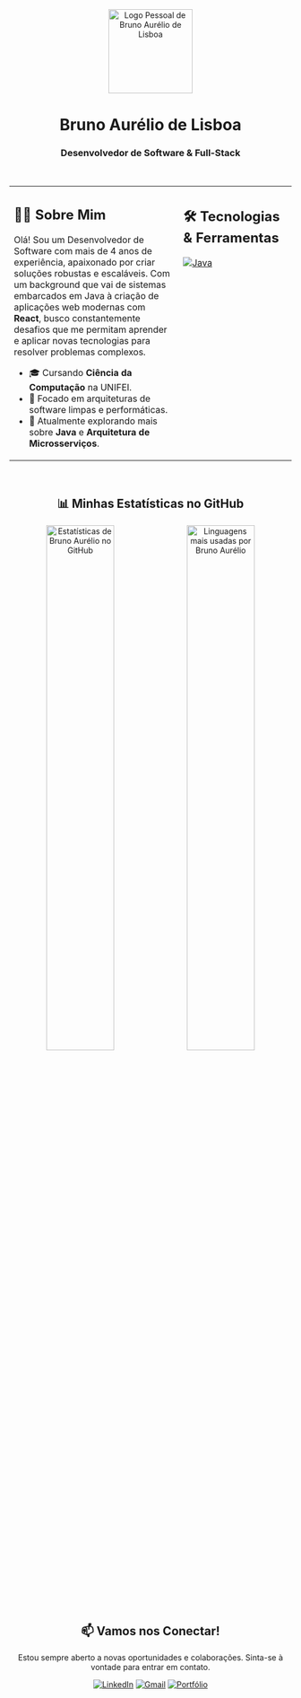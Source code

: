 <div align="center">
  <img src="https://i.imgur.com/gCCM51c.png" alt="Logo Pessoal de Bruno Aurélio de Lisboa" width="150">
  <h1>
    <b>Bruno Aurélio de Lisboa</b>
  </h1>
  <h3>
    Desenvolvedor de Software & Full-Stack
  </h3>
</div>

<br>

<table>
  <tr>
    <td valign="top" width="60%">
      <h2>👨‍💻 Sobre Mim</h2>
      <p>
        Olá! Sou um Desenvolvedor de Software com mais de 4 anos de experiência, apaixonado por criar soluções robustas e escaláveis. Com um background que vai de sistemas embarcados em Java à criação de aplicações web modernas com <strong>React</strong>, busco constantemente desafios que me permitam aprender e aplicar novas tecnologias para resolver problemas complexos.
      </p>
      <ul>
        <li>🎓 Cursando <strong>Ciência da Computação</strong> na UNIFEI.</li>
        <li>🔭 Focado em arquiteturas de software limpas e performáticas.</li>
        <li>🌱 Atualmente explorando mais sobre <strong>Java</strong> e <strong>Arquitetura de Microsserviços</strong>.</li>
      </ul>
    </td>
    <td valign="top" width="40%">
      <h2>🛠️ Tecnologias & Ferramentas</h2>
      <p align="left">
          <a href="https://react.dev/" target="_blank"><img src="https://img.shields.io/badge/Java-orange?style=flat&logo=openjdk&logoColor=black" alt="Java"></a>
      </p>
    </td>   
  </tr>
</table>

<br>

<div align="center">
  <h2>📊 Minhas Estatísticas no GitHub</h2>
  <img src="https://github-readme-stats.vercel.app/api?username=brunoaureliodelisboa&show_icons=true&theme=github_dark&include_all_commits=true&count_private=true&hide_border=true&locale=pt-br" alt="Estatísticas de Bruno Aurélio no GitHub" width="49%"/>
  <img src="https://github-readme-stats.vercel.app/api/top-langs/?username=brunoaureliodelisboa&layout=compact&langs_count=8&theme=github_dark&hide_border=true&locale=pt-br" alt="Linguagens mais usadas por Bruno Aurélio" width="49%"/>
</div>

<br>

<div align="center">
  <h2>📫 Vamos nos Conectar!</h2>
  <p>Estou sempre aberto a novas oportunidades e colaborações. Sinta-se à vontade para entrar em contato.</p>
  <a href="https://www.linkedin.com/in/bruno-aurelio-de-lisboa/" target="_blank"><img src="https://img.shields.io/badge/LinkedIn-0077B5?style=for-the-badge&logo=linkedin&logoColor=white" alt="LinkedIn"></a>
  <a href="mailto:brunoaureliolisboa@gmail.com" target="_blank"><img src="https://img.shields.io/badge/Gmail-D14836?style=for-the-badge&logo=gmail&logoColor=white" alt="Gmail"></a>
  <a href="https://brunoaureliodelisboa.github.io/" target="_blank"><img src="https://img.shields.io/badge/Meu%20Portfólio-333333?style=for-the-badge&logo=react&logoColor=61DAFB" alt="Portfólio"></a>
</div>
